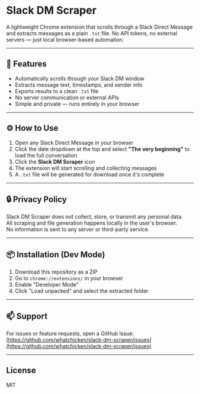 # Slack DM Scraper

A lightweight Chrome extension that scrolls through a Slack Direct Message and extracts messages as a plain `.txt` file. No API tokens, no external servers — just local browser-based automation.

---

## 🔧 Features

- Automatically scrolls through your Slack DM window  
- Extracts message text, timestamps, and sender info  
- Exports results to a clean `.txt` file  
- No server communication or external APIs  
- Simple and private — runs entirely in your browser  

---

## ⚙️ How to Use

1. Open any Slack Direct Message in your browser  
2. Click the date dropdown at the top and select **"The very beginning"** to load the full conversation  
3. Click the **Slack DM Scraper** icon  
4. The extension will start scrolling and collecting messages  
5. A `.txt` file will be generated for download once it's complete  

---

## 🔒 Privacy Policy

Slack DM Scraper does not collect, store, or transmit any personal data.  
All scraping and file generation happens locally in the user's browser.  
No information is sent to any server or third-party service.

---

## 📦 Installation (Dev Mode)

1. Download this repository as a ZIP  
2. Go to `chrome://extensions/` in your browser  
3. Enable "Developer Mode"  
4. Click "Load unpacked" and select the extracted folder  

---

## 📫 Support

For issues or feature requests, open a GitHub Issue:  
[https://github.com/whatchicken/slack-dm-scraper/issues](https://github.com/whatchicken/slack-dm-scraper/issues)

---

## License

MIT
